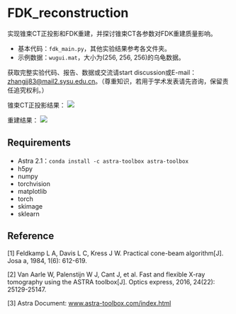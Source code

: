 # FDK_reconstruction
实现锥束CT正投影和FDK重建，并探讨锥束CT各参数对FDK重建质量影响。

* 基本代码：```fdk_main.py```，其他实验结果参考各文件夹。
* 示例数据：```wugui.mat```，大小为(256, 256, 256)的乌龟数据。

获取完整实验代码、报告、数据或交流请start discussion或E-mail：zhangjj83@mail2.sysu.edu.cn。（尊重知识，若用于学术发表请先咨询，保留责任追究权利。）

锥束CT正投影结果：
![](projection.png)

重建结果：
![](reconstruction.png)

## Requirements
* Astra 2.1：```conda install -c astra-toolbox astra-toolbox```
* h5py
* numpy
* torchvision
* matplotlib
* torch
* skimage
* sklearn

## Reference
[1] Feldkamp L A, Davis L C, Kress J W. Practical cone-beam algorithm[J]. Josa a, 1984, 1(6): 612-619.

[2] Van Aarle W, Palenstijn W J, Cant J, et al. Fast and flexible X-ray tomography using the ASTRA toolbox[J]. Optics express, 2016, 24(22): 25129-25147.

[3] Astra Document: www.astra-toolbox.com/index.html
